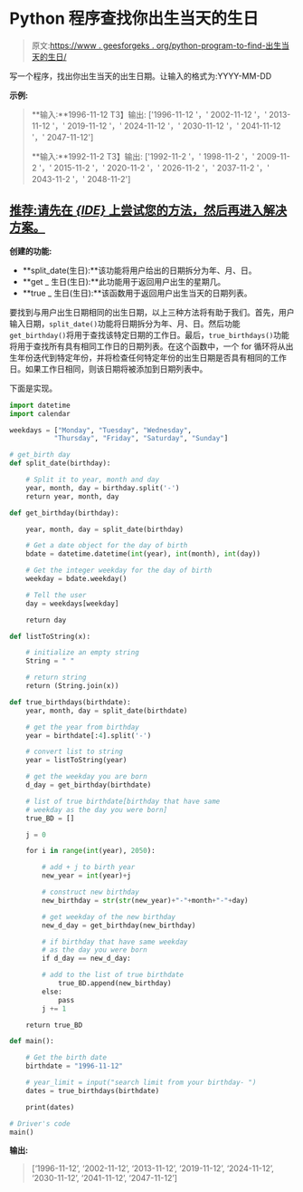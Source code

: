 # Python 程序查找你出生当天的生日

> 原文:[https://www . geesforgeks . org/python-program-to-find-出生当天的生日/](https://www.geeksforgeeks.org/python-program-to-find-birthdate-on-the-same-day-you-were-born/)

写一个程序，找出你出生当天的出生日期。让输入的格式为:YYYY-MM-DD

**示例:**

> **输入:**1996-11-12
> T3】输出: ['1996-11-12 '，' 2002-11-12 '，' 2013-11-12 '，' 2019-11-12 '，' 2024-11-12 '，' 2030-11-12 '，' 2041-11-12 '，' 2047-11-12']
> 
> **输入:**1992-11-2
> T3】输出: ['1992-11-2 '，' 1998-11-2 '，' 2009-11-2 '，' 2015-11-2 '，' 2020-11-2 '，' 2026-11-2 '，' 2037-11-2 '，' 2043-11-2 '，' 2048-11-2']

## [推荐:请先在 ***<u>{IDE}</u>*** 上尝试您的方法，然后再进入解决方案。](https://ide.geeksforgeeks.org/)

**创建的功能:**

*   **split_date(生日):**该功能将用户给出的日期拆分为年、月、日。
*   **get _ 生日(生日):**此功能用于返回用户出生的星期几。
*   **true _ 生日(生日):**该函数用于返回用户出生当天的日期列表。

要找到与用户出生日期相同的出生日期，以上三种方法将有助于我们。首先，用户输入日期，`split_date()`功能将日期拆分为年、月、日。然后功能`get_birthday()`将用于查找该特定日期的工作日。最后，`true_birthdays()`功能将用于查找所有具有相同工作日的日期列表。在这个函数中，一个 for 循环将从出生年份迭代到特定年份，并将检查任何特定年份的出生日期是否具有相同的工作日。如果工作日相同，则该日期将被添加到日期列表中。

下面是实现。

```py
import datetime
import calendar

weekdays = ["Monday", "Tuesday", "Wednesday", 
           "Thursday", "Friday", "Saturday", "Sunday"]

# get_birth day
def split_date(birthday):

    # Split it to year, month and day
    year, month, day = birthday.split('-')    
    return year, month, day

def get_birthday(birthday):

    year, month, day = split_date(birthday)

    # Get a date object for the day of birth
    bdate = datetime.datetime(int(year), int(month), int(day))

    # Get the integer weekday for the day of birth
    weekday = bdate.weekday()

    # Tell the user
    day = weekdays[weekday]

    return day   

def listToString(x):

    # initialize an empty string 
    String = " " 

    # return string   
    return (String.join(x))

def true_birthdays(birthdate):
    year, month, day = split_date(birthdate)

    # get the year from birthday
    year = birthdate[:4].split('-')

    # convert list to string   
    year = listToString(year)

    # get the weekday you are born
    d_day = get_birthday(birthdate) 

    # list of true birthdate[birthday that have same 
    # weekday as the day you were born]    
    true_BD = [] 

    j = 0

    for i in range(int(year), 2050):

        # add + j to birth year 
        new_year = int(year)+j 

        # construct new birthday
        new_birthday = str(str(new_year)+"-"+month+"-"+day) 

        # get weekday of the new birthday
        new_d_day = get_birthday(new_birthday)

        # if birthday that have same weekday 
        # as the day you were born
        if d_day == new_d_day: 

        # add to the list of true birthdate
            true_BD.append(new_birthday)
        else:
            pass
        j += 1

    return true_BD

def main():

    # Get the birth date
    birthdate = "1996-11-12"

    # year_limit = input("search limit from your birthday- ")
    dates = true_birthdays(birthdate)  

    print(dates)

# Driver's code
main()
```

**输出:**

> [‘1996-11-12’, ‘2002-11-12’, ‘2013-11-12’, ‘2019-11-12’, ‘2024-11-12’, ‘2030-11-12’, ‘2041-11-12’, ‘2047-11-12’]